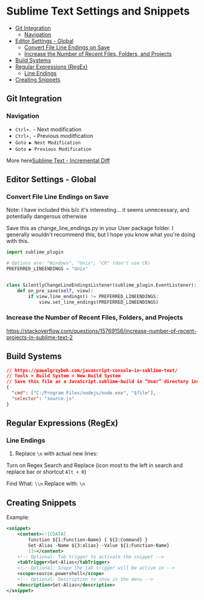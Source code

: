 # Sublime Text Settings and Snippets

<!-- MarkdownTOC -->

* [Git Integration](#git-integration)
	* [Navigation](#navigation)
* [Editor Settings - Global](#editor-settings---global)
	* [Convert File Line Endings on Save](#convert-file-line-endings-on-save)
	* [Increase the Number of Recent Files, Folders, and Projects](#increase-the-number-of-recent-files-folders-and-projects)
* [Build Systems](#build-systems)
* [Regular Expressions \(RegEx\)](#regular-expressions-regex)
	* [Line Endings](#line-endings)
* [Creating Snippets](#creating-snippets)

<!-- /MarkdownTOC -->

<a id="git-integration"></a>
## Git Integration

<a id="navigation"></a>
### Navigation

* `Ctrl+.` - Next modification
* `Ctrl+,` - Previous moditfication
* `Goto ▶ Next Modification`
* `Goto ▶ Previous Modification`

More here[Sublime Text - Incremental Diff](https://www.sublimetext.com/docs/3/incremental_diff.html)

<a id="editor-settings---global"></a>
## Editor Settings - Global

<a id="convert-file-line-endings-on-save"></a>
### Convert File Line Endings on Save

Note: I have included this b/c it's interesting... it seems unnecessary, and potentially dangerous otherwise

Save this as change_line_endings.py in your User package folder. I generally wouldn't recommend this, but I hope you know what you're doing with this.

```py
import sublime_plugin

# Options are: "Windows", "Unix", "CR" (don't use CR)
PREFERRED_LINEENDINGS = "Unix"


class SilentlyChangeLineEndingsListener(sublime_plugin.EventListener):
    def on_pre_save(self, view):
        if view.line_endings() != PREFERRED_LINEENDINGS:
            view.set_line_endings(PREFERRED_LINEENDINGS)
```

<a id="increase-the-number-of-recent-files-folders-and-projects"></a>
### Increase the Number of Recent Files, Folders, and Projects

https://stackoverflow.com/questions/15769156/increase-number-of-recent-projects-in-sublime-text-2

<a id="build-systems"></a>
## Build Systems

```json
// https://pawelgrzybek.com/javascript-console-in-sublime-text/
// Tools > Build System > New Build System
// Save this file as a JavaScript.sublime-build in “User” directory inside Sublime Text settings folder.
{
  "cmd": ["C:/Program Files/nodejs/node.exe", "$file"],
  "selector": "source.js"
}
```

<a id="regular-expressions-regex"></a>
## Regular Expressions (RegEx)

<a id="line-endings"></a>
### Line Endings

1. Replace `\n` with actual new lines:

Turn on Regex Search and Replace (icon most to the left in search and replace bar or shortcut `Alt + R`)

Find What: `\\n`
Replace with: `\n`

<a id="creating-snippets"></a>
## Creating Snippets

Example:
```xml
<snippet>
    <content><![CDATA[
    	function ${1:Function-Name} { ${2:Command} }
    	Set-Alias -Name ${3:alias} -Value ${1:Function-Name}
    	]]></content>
    <!-- Optional: Tab trigger to activate the snippet -->
    <tabTrigger>Set-Alias</tabTrigger>
    <!-- Optional: Scope the tab trigger will be active in -->
    <scope>source.powershell</scope>
    <!-- Optional: Description to show in the menu -->
    <description>Set-Alias</description>
</snippet>
```
